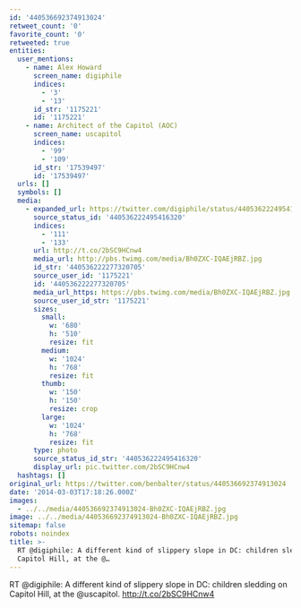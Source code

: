 ```yaml
---
id: '440536692374913024'
retweet_count: '0'
favorite_count: '0'
retweeted: true
entities:
  user_mentions:
    - name: Alex Howard
      screen_name: digiphile
      indices:
        - '3'
        - '13'
      id_str: '1175221'
      id: '1175221'
    - name: Architect of the Capitol (AOC)
      screen_name: uscapitol
      indices:
        - '99'
        - '109'
      id_str: '17539497'
      id: '17539497'
  urls: []
  symbols: []
  media:
    - expanded_url: https://twitter.com/digiphile/status/440536222495416320/photo/1
      source_status_id: '440536222495416320'
      indices:
        - '111'
        - '133'
      url: http://t.co/2bSC9HCnw4
      media_url: http://pbs.twimg.com/media/Bh0ZXC-IQAEjRBZ.jpg
      id_str: '440536222277320705'
      source_user_id: '1175221'
      id: '440536222277320705'
      media_url_https: https://pbs.twimg.com/media/Bh0ZXC-IQAEjRBZ.jpg
      source_user_id_str: '1175221'
      sizes:
        small:
          w: '680'
          h: '510'
          resize: fit
        medium:
          w: '1024'
          h: '768'
          resize: fit
        thumb:
          w: '150'
          h: '150'
          resize: crop
        large:
          w: '1024'
          h: '768'
          resize: fit
      type: photo
      source_status_id_str: '440536222495416320'
      display_url: pic.twitter.com/2bSC9HCnw4
  hashtags: []
original_url: https://twitter.com/benbalter/status/440536692374913024
date: '2014-03-03T17:18:26.000Z'
images:
  - ../../media/440536692374913024-Bh0ZXC-IQAEjRBZ.jpg
image: ../../media/440536692374913024-Bh0ZXC-IQAEjRBZ.jpg
sitemap: false
robots: noindex
title: >-
  RT @digiphile: A different kind of slippery slope in DC: children sledding on
  Capitol Hill, at the @…
---
```


RT @digiphile: A different kind of slippery slope in DC: children sledding on Capitol Hill, at the @uscapitol. http://t.co/2bSC9HCnw4